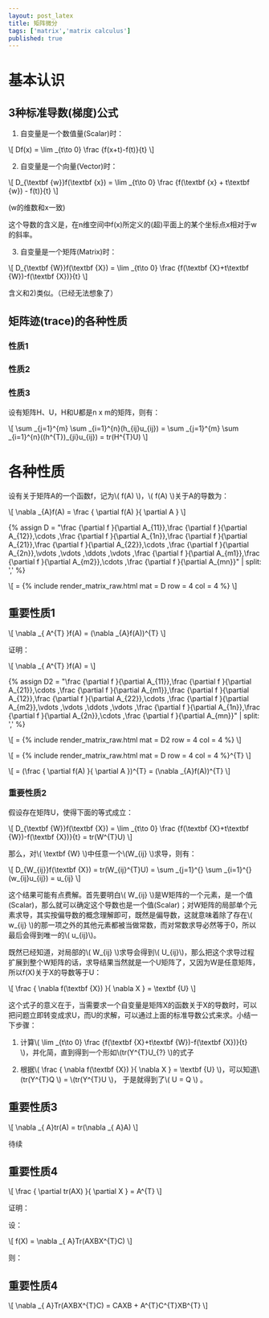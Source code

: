 ```yaml
---
layout: post_latex
title: 矩阵微分
tags: ['matrix','matrix calculus']
published: true
---
```



# 基本认识

## 3种标准导数(梯度)公式

1) 自变量是一个数值量(Scalar)时：

\\[ Df(x) = \\lim \_\{t\\to 0\} \\frac \{f(x+t)-f(t)\}\{t\} \\]



2) 自变量是一个向量(Vector)时：

\\[ D\_\{\\textbf \{w\}\}f(\\textbf \{x\}) = \\lim \_\{t\\to 0\} \\frac \{f(\\textbf \{x\} + t\\textbf \{w\}) - f(t)\}\{t\} \\]

(w的维数和x一致)

这个导数的含义是，在n维空间中f(x)所定义的(超)平面上的某个坐标点x相对于w的斜率。

3) 自变量是一个矩阵(Matrix)时：

\\[ D\_\{\\textbf \{W\}\}f(\\textbf \{X\}) = \\lim \_\{t\\to 0\} \\frac \{f(\\textbf \{X\}+t\\textbf \{W\})-f(\\textbf \{X\})\}\{t\} \\]

含义和2)类似。（已经无法想象了）


## 矩阵迹(trace)的各种性质

### 性质1

### 性质2


### 性质3

设有矩阵H、U，H和U都是n x m的矩阵，则有：

\\[ \\sum \_\{j=1\}\^\{m\} \\sum \_\{i=1\}\^\{n\}(h\_\{ij\}u\_\{ij\}) = \\sum \_\{j=1\}\^\{m\} \\sum \_\{i=1\}\^\{n\}((h\^\{T\})\_\{ji\}u\_\{ij\}) = tr(H\^\{T\}U) \\]


# 各种性质


设有关于矩阵A的一个函数f，记为\\( f(A) \\)，\\( f(A) \\)关于A的导数为：

\\[  \\nabla \_\{A\}f(A) = \\frac \{ \\partial f(A) \}\{ \\partial A \} \\]

{% assign D =  "\\frac \{\\partial f \}\{\\partial A\_\{11\}\},\\frac \{\\partial f \}\{\\partial A\_\{12\}\},\\cdots ,\\frac \{\\partial f \}\{\\partial A\_\{1n\}\},\\frac \{\\partial f \}\{\\partial A\_\{21\}\},\\frac \{\\partial f \}\{\\partial A\_\{22\}\},\\cdots ,\\frac \{\\partial f \}\{\\partial A\_\{2n\}\},\\vdots ,\\vdots ,\\ddots ,\\vdots ,\\frac \{\\partial f \}\{\\partial A\_\{m1\}\},\\frac \{\\partial f \}\{\\partial A\_\{m2\}\},\\cdots ,\\frac \{\\partial f \}\{\\partial A\_\{mn\}\}" | split: ',' %}

\\[  = {% include render_matrix_raw.html mat = D row = 4 col = 4 %} \\]


## 重要性质1

\\[ \\nabla \_\{ A\^\{T\} \}f(A) = (\\nabla \_\{A\}f(A))\^\{T\} \\]

证明：

\\[ \\nabla \_\{ A\^\{T\} \}f(A) = \\]

{% assign D2 =  "\\frac \{\\partial f \}\{\\partial A\_\{11\}\},\\frac \{\\partial f \}\{\\partial A\_\{21\}\},\\cdots ,\\frac \{\\partial f \}\{\\partial A\_\{m1\}\},\\frac \{\\partial f \}\{\\partial A\_\{12\}\},\\frac \{\\partial f \}\{\\partial A\_\{22\}\},\\cdots ,\\frac \{\\partial f \}\{\\partial A\_\{m2\}\},\\vdots ,\\vdots ,\\ddots ,\\vdots ,\\frac \{\\partial f \}\{\\partial A\_\{1n\}\},\\frac \{\\partial f \}\{\\partial A\_\{2n\}\},\\cdots ,\\frac \{\\partial f \}\{\\partial A\_\{mn\}\}" | split: ',' %}

\\[  = {% include render_matrix_raw.html mat = D2 row = 4 col = 4 %} \\]

\\[  = {% include render_matrix_raw.html mat = D row = 4 col = 4 %}\^\{T\} \\]

\\[  = (\\frac \{ \\partial f(A) \}\{ \\partial A \})\^\{T\}  = (\\nabla \_\{A\}f(A))\^\{T\} \\]


### 重要性质2

假设存在矩阵U，使得下面的等式成立：

\\[ D\_\{\\textbf \{W\}\}f(\\textbf \{X\}) = \\lim \_\{t\\to 0\} \\frac \{f(\\textbf \{X\}+t\\textbf \{W\})-f(\\textbf \{X\})\}\{t\} = tr(W\^\{T\}U) \\]

那么，对\\( \\textbf \{W\} \\)中任意一个\\(W\_\{ij\} \\)求导，则有：

\\[ D\_\{W\_\{ij\}\}f(\\textbf \{X\}) = tr(W\_\{ij\}\^\{T\}U) = \\sum \_\{j=1\}\^\{\} \\sum \_\{i=1\}\^\{\}(w\_\{ij\}u\_\{ij\}) = u\_\{ij\}  \\]

这个结果可能有点费解。首先要明白\\( W\_\{ij\} \\)是W矩阵的一个元素，是一个值(Scalar)，那么就可以确定这个导数也是一个值(Scalar)；对W矩阵的局部单个元素求导，其实按偏导数的概念理解即可，既然是偏导数，这就意味着除了存在\\( w\_\{ij\} \\)的那一项之外的其他元素都被当做常数，而对常数求导必然等于0，所以最后会得到唯一的\\( u\_\{ij\}\\)。

既然已经知道，对局部的\\( W\_\{ij\} \\)求导会得到\\( U\_\{ij\}\\)，那么把这个求导过程扩展到整个W矩阵的话，求导结果当然就是一个U矩阵了，又因为W是任意矩阵，所以f(X)关于X的导数等于U：

\\[  \\frac \{ \\nabla f(\\textbf \{X\}) \}\{ \\nabla X \} = \\textbf \{U\} \\]


这个式子的意义在于，当需要求一个自变量是矩阵X的函数关于X的导数时，可以把问题立即转变成求U，而U的求解，可以通过上面的标准导数公式来求。小结一下步骤：

1. 计算\\( \\lim \_\{t\\to 0\} \\frac \{f(\\textbf \{X\}+t\\textbf \{W\})-f(\\textbf \{X\})\}\{t\} \\)，并化简，直到得到一个形如\\(tr(Y\^\{T\}U\_\{?\} \\)的式子

2. 根据\\( \\frac \{ \\nabla f(\\textbf \{X\}) \}\{ \\nabla X \} = \\textbf \{U\} \\)，可以知道\\(tr(Y\^\{T\}Q \\) = \\(tr(Y\^\{T\}U \\)， 于是就得到了\\( U = Q \\) 。




## 重要性质3

\\[ \\nabla \_\{ A\}tr(A) = tr(\\nabla \_\{ A\}A) \\]

待续

## 重要性质4

\\[ \\frac \{ \\partial tr(AX) \}\{ \\partial X \} = A\^\{T\} \\]

证明：



设：

\\[ f(X) = \\nabla \_\{ A\}Tr(AXBX\^\{T\}C) \\]


则：

## 重要性质4

\\[ \\nabla \_\{ A\}Tr(AXBX\^\{T\}C) = CAXB + A\^\{T\}C\^\{T\}XB\^\{T\} \\]
